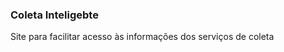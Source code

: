 <h3>Coleta Inteligebte</h3>
<p>Site para facilitar acesso às informações dos serviços de coleta</p>
